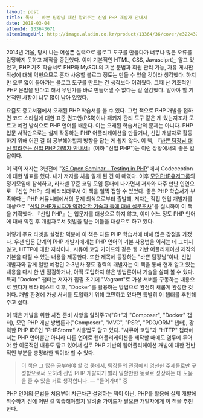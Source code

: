 ```yaml
---
layout: post
title: 독서 - 바쁜 팀장님 대신 알려주는 신입 PHP 개발자 안내서
date: 2018-03-04
aItemId: 133643671
aItemImageUrl: http://image.aladin.co.kr/product/13364/36/cover/e322432111_1.jpg
---
```


2014년 겨울, 당시 나는 어설픈 실력으로 블로그 도구를 만들다가 너무나 많은 오류를 감당하지 못하고 제작을 중단했다. 이미 기본적인 HTML, CSS, Javasciprt는 알고 있었고, PHP 기초 학습서로 PHP와 MySQL의 기본 문법과 회원 관리 기능, 자유 게시판 작성에 대해 익혔으므로 혼자 사용할 블로그 정도는 만들 수 있을 것이라 생각했다. 하지만 오류 없이 돌아가는 블로그 도구를 만드는 건 생각보다 어려웠다. 그때 난 기초적인 PHP 문법을 안다고 해서 무언가를 바로 만들어낼 수 없다는 걸 실감했다. 알아야 할 기본적인 사항이 너무 많이 남아 있었다.

요즘도 중고서점에서 오래된 PHP 학습서를 볼 수 있다. 그런 책으로 PHP 개발을 접하면 코드 스타일에 대한 표준 권고안(PSR)이나 패키지 관리 도구 같은 게 있는지조차 모르고 예전 방식으로 PHP 언어를 배운다. 이는 오래된 학습서만의 문제는 아니다. PHP 입문 서적만으로는 실제 작동하는 PHP 어플리케이션을 만들거나, 신입 개발자로 활동하기 위해 어떤 걸 더 공부해야할지 방향을 잡는 게 쉽지 않다. 이 책, 『[바쁜 팀장님 대신 알려주는 신입 PHP 개발자 안내서](http://www.aladin.co.kr/shop/wproduct.aspx?ItemId=133643671&ttbkey=ttbvdoob0108002&COPYPaper=1)』(이하 "신입 PHP")는 이런 상황에서의 좋은 길잡이다.

이 책의 저자는 3년전에 "[XE Open Seminar - Testing in PHP](https://www.xpressengine.com/index.php?mid=devlog&category=22686230&document_srl=22972401)"에서 Codeception에 대한 발표를 했다. 내가 저자를 처음 알게 된 건 이 때였다. 이후 [모던PHP유저그룹](https://www.facebook.com/groups/655071604594451/)의 정기모임에 참석하고, 라라벨 꾸준 코딩 모임 홍대에 나가면서 저자와 자주 만난 인연으로 『신입 PHP』의 베타리더로서 이 책을 일찍 접할 수 있었다. 좋은 PHP 학습서가 부족하다는 PHP 커뮤니티에서의 문제 의식으로부터 출발해, 저자는 직접 현업 개발자를 대상으로 "[신입 PHP개발자가 익혀야할 기술과 툴에 대해 설문조사](http://leehyunseok.com/?p=2764)"를 실시하여 이 책을 기획했다. 『신입 PHP』는 입문자를 대상으로 하지 않고, 이미 어느 정도 PHP 언어에 대해 익힌 후 개발자로서 첫발을 딛는 이들을 대상으로 하고 있다.

이렇게 주요 타겟을 설정한 덕분에 이 책은 다른 PHP 학습서에 비해 많은 강점을 가졌다. 우선 입문 단계의 PHP 개발자에게는 PHP 언어의 기본 사용법을 익히는 데 그치지 않고, HTTP에 대한 지식이나, 시큐어 코딩 가이드와 같은 웹 기반 어플리케이션 제작의 기본을 다질 수 있는 내용을 제공한다. 또한 제목에 등장하는 "바쁜 팀장님"이나, 신입 개발자와 함께 일할 예정인 2-3년차 정도 경력의 개발자는 이 책을 통해 현재 알고 있는 내용을 다시 한 번 점검하거나, 아직 도입하지 않은 방법론이나 기술을 살펴 볼 수 있다. 특히 "Docker" 챕터는 저자가 집필 초기에 "Vagrant"로 가상 서버를 구동하는 내용으로 썼다가 베타 테스트 이후, "Docker"를 활용하는 방법으로 완전히 새롭게 완성한 것이다. 개발 환경에 가상 서버를 도입하기 위해 고민하고 있다면 특별히 이 챕터를 추천해 주고 싶다.

이 책은 개발을 위한 사전 준비 사항을 알려주고("Git"과 "Composer", "Docker" 챕터), 모던 PHP 개발 방법론과("Composer", "MVC", "PSR", "PDO/ORM" 챕터), 강력한 PHP IDE인 "PHPStorm" 사용법도 담고 있다. "시큐어 코딩"과 "HTTP" 챕터에서는 PHP 언어뿐만 아니라 다른 언어로 웹어플리케이션을 제작할 때에도 염두에 두어야 할 이론적인 내용도 담고 있어서 실로 PHP 기반의 웹어플리케이션 개발에 대한 전반적인 부분을 총망라한 책이라 할 수 있다.

>이 책은 그 많은 공부해야 할 것 중에서, 팀장들의 관점에서 엄선한 주제들로만 구성함으로써 오히려 신입 PHP 개발자가 빨리 일할만한 동료로 성장하는 데 도움을 줄 수 있을 거로 생각합니다. — "들어가며" 중

PHP 언어의 문법을 처음부터 차근차근 설명하는 책이 아닌, PHP를 활용해 실제 개발에 착수하기 전에 어떤 걸 학습해야할지 알려줄 가이드가 필요한 개발자에게 이 책을 추천한다.
